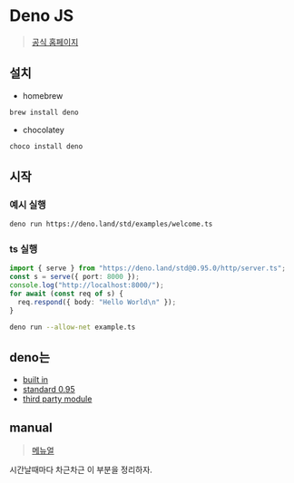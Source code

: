 # Deno JS

> [공식 홈페이지](https://deno.land/)

## 설치

- homebrew

```bash
brew install deno
```

- chocolatey

```bash
choco install deno
```

## 시작

### 예시 실행

```bash
deno run https://deno.land/std/examples/welcome.ts
```

### ts 실행

```ts
import { serve } from "https://deno.land/std@0.95.0/http/server.ts";
const s = serve({ port: 8000 });
console.log("http://localhost:8000/");
for await (const req of s) {
  req.respond({ body: "Hello World\n" });
}
```

```bash
deno run --allow-net example.ts
```

## deno는

- [built in](https://doc.deno.land/builtin/stable)
- [standard 0.95](https://deno.land/std@0.95.0)
- [third party module](https://deno.land/x)

## manual

> [메뉴얼](https://deno.land/manual)

시간날때마다 차근차근 이 부분을 정리하자.
